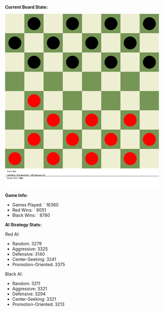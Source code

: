 
**Current Board State:**  
<!-- START_GIF -->
![Checkers Game](./checkers_game.gif)
<!-- END_GIF -->

**Game Info:**  
- Games Played: `<!-- GAMES_PLAYED --> 16360
- Red Wins: `<!-- RED_WINS --> 6051
- Black Wins: `<!-- BLACK_WINS --> 8780

<!-- AI_STATS -->
**AI Strategy Stats:**

Red AI:
- Random: 3279
- Aggressive: 3325
- Defensive: 3140
- Center-Seeking: 3241
- Promotion-Oriented: 3375

Black AI:
- Random: 3211
- Aggressive: 3321
- Defensive: 3294
- Center-Seeking: 3321
- Promotion-Oriented: 3213
